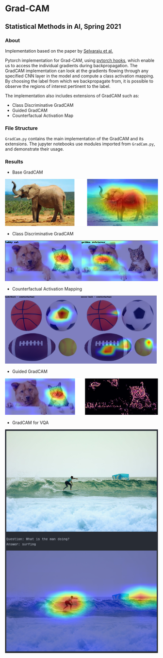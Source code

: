 # Grad-CAM
## Statistical Methods in AI, Spring 2021

### About
Implementation based on the paper by [Selvaraju et al.](https://arxiv.org/pdf/1610.02391.pdf)

Pytorch implementation for Grad-CAM, using [pytorch hooks](https://pytorch.org/tutorials/beginner/former_torchies/nnft_tutorial.html), which enable us to access the individual gradients during backpropagation. The GradCAM implementation can look at the gradients flowing through any specified CNN layer in the model and compute a class activation mapping. By choosing the label from which we backpropagate from, it is possible to observe the regions of interest pertinent to the label. 

The implementation also includes extensions of GradCAM such as:
- Class Discriminative GradCAM
- Guided GradCAM
- Counterfactual Activation Map

### File Structure
`GradCam.py` contains the main implementation of the GradCAM and its extensions. The jupyter notebooks use modules imported from `GradCam.py`, and demonstrate their usage. 

### Results
- Base GradCAM

![Base GradCAM](sample_images/base_gradcam.png)

- Class Discriminative GradCAM

![Target Oriented GradCAM](sample_images/dog_and_cat_res.png)

- Counterfactual​ Activation Mapping
<img src="sample_images/counterfactual_res.png" alt="Counterfactual​ Activation Mapping" width="500"/>

- ​Guided GradCAM

![Guided GradCAM](sample_images/guided_gradcam_res.png)

- ​GradCAM for VQA

![GradCAM for VQA](sample_images/vqa_images/results/Surfing.png)
